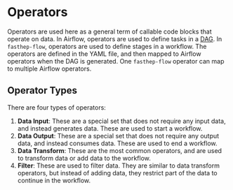 # Operators

Operators are used here as a general term of callable code blocks that operate
on data. In Airflow, operators are used to define tasks in a
[DAG](https://en.wikipedia.org/wiki/Directed_acyclic_graph). In `fasthep-flow`,
operators are used to define stages in a workflow. The operators are defined in
the YAML file, and then mapped to Airflow operators when the DAG is generated.
One `fasthep-flow` operator can map to multiple Airflow operators.

## Operator Types

There are four types of operators:

1. **Data Input**: These are a special set that does not require any input data,
   and instead generates data. These are used to start a workflow.
2. **Data Output**: These are a special set that does not require any output
   data, and instead consumes data. These are used to end a workflow.
3. **Data Transform**: These are the most common operators, and are used to
   transform data or add data to the workflow.
4. **Filter**: These are used to filter data. They are similar to data transform
   operators, but instead of adding data, they restrict part of the data to
   continue in the workflow.
